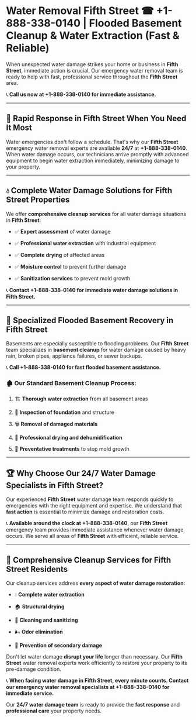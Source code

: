 # Water Removal Fifth Street ☎ +1-888-338-0140 | Flooded Basement Cleanup & Water Extraction (Fast & Reliable)

When unexpected water damage strikes your home or business in **Fifth Street**, immediate action is crucial. Our emergency water removal team is ready to help with fast, professional service throughout the **Fifth Street** area. 

📞 **Call us now at +1-888-338-0140 for immediate assistance.**
---
## 🚀 Rapid Response in Fifth Street When You Need It Most
Water emergencies don't follow a schedule. That's why our **Fifth Street** emergency water removal experts are available **24/7** at **+1-888-338-0140**. When water damage occurs, our technicians arrive promptly with advanced equipment to begin water extraction immediately, minimizing damage to your property.
---
## 💧 Complete Water Damage Solutions for Fifth Street Properties
We offer **comprehensive cleanup services** for all water damage situations in **Fifth Street**:
- ✅ **Expert assessment** of water damage  
- ✅ **Professional water extraction** with industrial equipment  
- ✅ **Complete drying** of affected areas  
- ✅ **Moisture control** to prevent further damage  
- ✅ **Sanitization services** to prevent mold growth  
📞 **Contact +1-888-338-0140 for immediate water damage solutions in Fifth Street.**
---
## 🌊 Specialized Flooded Basement Recovery in Fifth Street
Basements are especially susceptible to flooding problems. Our **Fifth Street** team specializes in **basement cleanup** for water damage caused by heavy rain, broken pipes, appliance failures, or sewer backups. 
📞 **Call +1-888-338-0140 for fast flooded basement assistance.**
### 🏚️ Our Standard Basement Cleanup Process:
1. 🏗️ **Thorough water extraction** from all basement areas  
2. 🔎 **Inspection of foundation** and structure  
3. 🗑️ **Removal of damaged materials**  
4. 💨 **Professional drying and dehumidification**  
5. 🚫 **Preventative treatments** to stop mold growth  
---
## 🏆 Why Choose Our 24/7 Water Damage Specialists in Fifth Street?
Our experienced **Fifth Street** water damage team responds quickly to emergencies with the right equipment and expertise. We understand that **fast action** is essential to minimize damage and restoration costs.
📞 **Available around the clock at +1-888-338-0140**, our **Fifth Street** emergency team provides immediate assistance whenever water damage occurs. We serve all areas of **Fifth Street** with efficient, reliable service.
---
## 🧹 Comprehensive Cleanup Services for Fifth Street Residents
Our cleanup services address **every aspect of water damage restoration**:
- 💧 **Complete water extraction**  
- 🏠 **Structural drying**  
- 🧼 **Cleaning and sanitizing**  
- 🌬️ **Odor elimination**  
- 🚫 **Prevention of secondary damage**  
Don't let water damage **disrupt your life** longer than necessary. Our **Fifth Street** water removal experts work efficiently to restore your property to its pre-damage condition.
📞 **When facing water damage in Fifth Street, every minute counts. Contact our emergency water removal specialists at +1-888-338-0140 for immediate service.**
Our **24/7 water damage team** is ready to provide the **fast response** and **professional care** your property needs.
